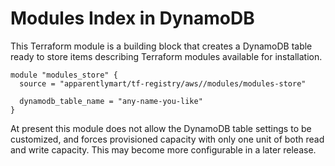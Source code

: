 # Modules Index in DynamoDB

This Terraform module is a building block that creates a DynamoDB table ready
to store items describing Terraform modules available for installation.

```hcl
module "modules_store" {
  source = "apparentlymart/tf-registry/aws//modules/modules-store"

  dynamodb_table_name = "any-name-you-like"
}
```

At present this module does not allow the DynamoDB table settings to be
customized, and forces provisioned capacity with only one unit of both read
and write capacity. This may become more configurable in a later release.
